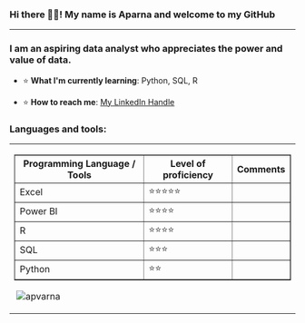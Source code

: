 ### Hi there 👋🏾! My name is Aparna and welcome to my GitHub
<hr>
<h3>I am an aspiring data analyst who appreciates the power and value of data. </h3>

- ⭐ **What I'm currently learning**: Python, SQL, R

- ⭐ **How to reach me**: [My LinkedIn Handle](www.linkedin.com/in/aparna-varma)


<h3 align="left">Languages and tools:</h3>

<table cellspacing = "10">
  <tr>
    <td>  <table border = "1">
      <th> Programming Language / Tools </th>
      <th> Level of proficiency </th>
      <th> Comments </th>
        <tr>
            <td>Excel</td>
            <td>⭐️⭐️⭐️⭐️⭐️</td>
            <td>       </td>
          </tr>
        <tr>
          <td>Power BI</td>
          <td>⭐️⭐⭐️⭐️</td>
          <td>       </td>
        </tr>
        <tr>
          <td>R</td>
          <td>⭐️⭐️⭐️⭐️</td>
          <td>       </td>
        </tr>
        <tr>
          <td>SQL</td>
          <td>⭐️⭐️⭐️</td>
          <td>       </td>
        </tr>
        <tr>
          <td>Python</td>
          <td>⭐️⭐️</td>
          <td>       </td>
        </tr>
      </table>

    
<p>&nbsp;<img align="center" src="https://github-readme-stats.vercel.app/api?username=apvarna&show_icons=true&theme=tokyonight&hide_border=true&locale=en" alt="apvarna" /></p>

